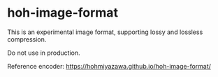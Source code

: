 # hoh-image-format

This is an experimental image format, supporting lossy and lossless compression.

Do not use in production.

Reference encoder: https://hohmiyazawa.github.io/hoh-image-format/
